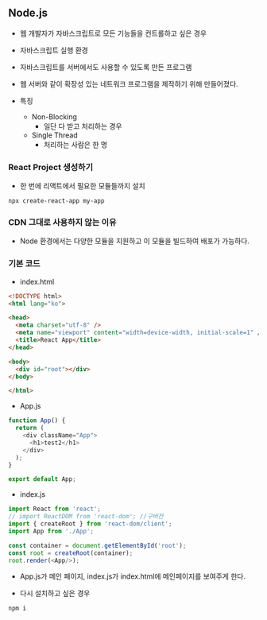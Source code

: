 ## Node.js
- 웹 개발자가 자바스크립트로 모든 기능들을 컨트롤하고 싶은 경우
- 자바스크립트 실행 환경
- 자바스크립트를 서버에서도 사용할 수 있도록 만든 프로그램
- 웹 서버와 같이 확장성 있는 네트워크 프로그램을 제작하기 위해 만들어졌다.

- 특징
    - Non-Blocking
        - 일단 다 받고 처리하는 경우
    - Single Thread
        - 처리하는 사람은 한 명

### React Project 생성하기
- 한 번에 리액트에서 필요한 모듈들까지 설치
~~~shell
npx create-react-app my-app
~~~

### CDN 그대로 사용하지 않는 이유
- Node 환경에서는 다양한 모듈을 지원하고 이 모듈을 빌드하여 배포가 가능하다.

### 기본 코드
- index.html
~~~html
<!DOCTYPE html>
<html lang="ko">

<head>
  <meta charset="utf-8" />
  <meta name="viewport" content="width=device-width, initial-scale=1" />
  <title>React App</title>
</head>

<body>
  <div id="root"></div>
</body>

</html>
~~~

- App.js
~~~js
function App() {
  return (
    <div className="App">
      <h1>test2</h1>
    </div>
  );
}

export default App;
~~~

- index.js
~~~js
import React from 'react';
// import ReactDOM from 'react-dom'; //구버전
import { createRoot } from 'react-dom/client';
import App from './App';

const container = document.getElementById('root');
const root = createRoot(container);
root.render(<App/>);
~~~

- App.js가 메인 페이지, index.js가 index.html에 메인페이지를 보여주게 한다.

- 다시 설치하고 싶은 경우
~~~shell
npm i
~~~